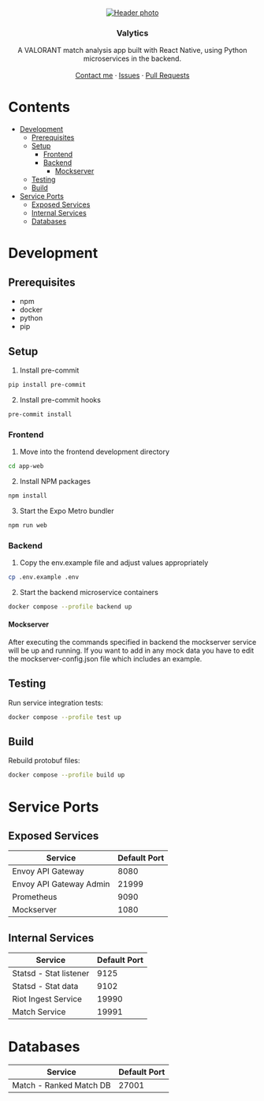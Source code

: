 <br />
<p align="center">
  <a href="https://github.com/Obliie/Valytics">
    <img src="https://images.contentstack.io/v3/assets/bltb6530b271fddd0b1/blt79971d6ef53d8a5f/5e8cdeaa07387e0c9bfff0c5/IMAGE_4.jpg" alt="Header photo" >
  </a>

  <h3 align="center">Valytics</h3>

  <p align="center">
    A VALORANT match analysis app built with React Native, using Python microservices in the backend.
    <br />
    <br />
    <a href="https://twitter.com/Obliie">Contact me</a>
    ·
    <a href="https://github.com/Obliie/Valytics/issues">Issues</a>
    ·
    <a href="https://github.com/Obliie/Valytics/pulls">Pull Requests</a>
  </p>
</p>

# Contents

- [Development](#development)
  - [Prerequisites](#prerequisites)
  - [Setup](#setup)
    - [Frontend](#frontend)
    - [Backend](#backend)
      - [Mockserver](#Mockserver)
  - [Testing](#testing)
  - [Build](#build)
- [Service Ports](#service-ports)
  - [Exposed Services](#exposed-services)
  - [Internal Services](#internal-services)
  - [Databases](#databases)

# Development

## Prerequisites

- npm
- docker
- python
- pip

## Setup

1. Install pre-commit

```sh
pip install pre-commit
```

2. Install pre-commit hooks

```sh
pre-commit install
```

### Frontend

1. Move into the frontend development directory

```sh
cd app-web
```

2. Install NPM packages

```sh
npm install
```

3. Start the Expo Metro bundler

```sh
npm run web
```

### Backend

1. Copy the env.example file and adjust values appropriately

```sh
cp .env.example .env
```

2. Start the backend microservice containers

```sh
docker compose --profile backend up
```

#### Mockserver

After executing the commands specified in backend the mockserver service will be up and running.
If you want to add in any mock data you have to edit the mockserver-config.json file which
includes an example.

## Testing

Run service integration tests:

```sh
docker compose --profile test up
```

## Build

Rebuild protobuf files:

```sh
docker compose --profile build up
```

# Service Ports

## Exposed Services

| Service                 | Default Port |
| ----------------------- | ------------ |
| Envoy API Gateway       | 8080         |
| Envoy API Gateway Admin | 21999        |
| Prometheus              | 9090         |
| Mockserver              | 1080         |

## Internal Services

| Service                | Default Port |
| ---------------------- | ------------ |
| Statsd - Stat listener | 9125         |
| Statsd - Stat data     | 9102         |
| Riot Ingest Service    | 19990        |
| Match Service          | 19991        |

# Databases

| Service                 | Default Port |
| ----------------------- | ------------ |
| Match - Ranked Match DB | 27001        |
